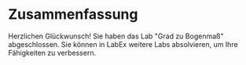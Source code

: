 # Zusammenfassung

Herzlichen Glückwunsch! Sie haben das Lab "Grad zu Bogenmaß" abgeschlossen. Sie können in LabEx weitere Labs absolvieren, um Ihre Fähigkeiten zu verbessern.
